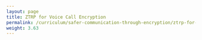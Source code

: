 ```yaml
---
layout: page
title: ZTRP for Voice Call Encryption
permalink: /curriculum/safer-communication-through-encryption/ztrp-for-voice-call-encryption/
weight: 3.63
---
```

